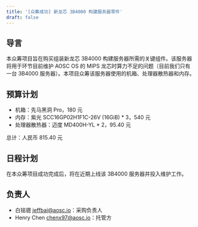 ```yaml
---
title: '[众筹成功] 新龙芯 3B4000 构建服务器零件'
draft: false
---
```


## 导言

本众筹项目旨在购买组装新龙芯 3B4000 构建服务器所需的关键组件。该服务器将用于环节目前维护 AOSC OS 的 MIPS 龙芯时算力不足的问题（目前我们只有一台 3B4000 服务器）。本项目众筹该服务器使用的机箱、处理器散热器和内存。

## 预算计划

- 机箱：先马黑洞 Pro，180 元
- 内存：紫光 SCC16GP02H1F1C-26V (16GiB) * 3，540 元
- 处理器散热器：迈度 MD400H-YL * 2，95.40 元

总计：人民币 815.40 元

## 日程计划

在本众筹项目成功完成后，将在近期上线该 3B4000 服务器并投入维护工作。

## 负责人

- 白铭骢 <jeffbai@aosc.io>：采购负责人
- Henry Chen <chenx97@aosc.io>：托管方
